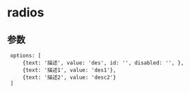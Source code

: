 # radios

## 参数

```shell
 options: [
     {text: '描述', value: 'des', id: '', disabled: '', },
     {text: '描述1', value: 'des1'},
     {text: '描述2', value: 'desc2'}
 ]
```
